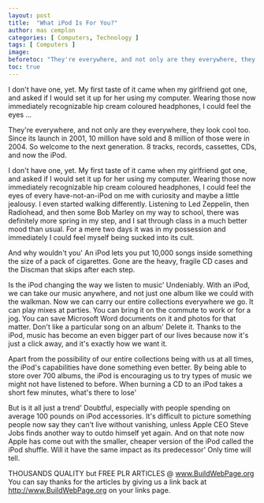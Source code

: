 ```yaml
---
layout: post
title:  "What iPod Is For You?"
author: mas cemplon
categories: [ Computers, Technology ]
tags: [ Computers ]
image: 
beforetoc: "They're everywhere, and not only are they everywhere, they look cool too. Since its launch in 2001, 10 million have sold and 8 million of those were in 2004. So welcome to the next generation. 8 tracks, records, cassettes, CDs, and now the iPod.."
toc: true
---
```





I don't have one, yet. My first taste of it came when my girlfriend got one, and asked if I would set it up for her using my computer. Wearing those now immediately recognizable hip cream coloured headphones, I could feel the eyes ...



They're everywhere, and not only are they everywhere, they look cool too. Since its launch in 2001, 10 million have sold and 8 million of those were in 2004. So welcome to the next generation. 8 tracks, records, cassettes, CDs, and now the iPod.

I don't have one, yet. My first taste of it came when my girlfriend got one, and asked if I would set it up for her using my computer. Wearing those now immediately recognizable hip cream coloured headphones, I could feel the eyes of every have-not-an-iPod on me with curiosity and maybe a little jealousy. I even started walking differently. Listening to Led Zeppelin, then Radiohead, and then some Bob Marley on my way to school, there was definitely more spring in my step, and I sat through class in a much better mood than usual. For a mere two days it was in my possession and immediately I could feel myself being sucked into its cult.

And why wouldn't you' An iPod lets you put 10,000 songs inside something the size of a pack of cigarettes. Gone are the heavy, fragile CD cases and the Discman that skips after each step.

Is the iPod changing the way we listen to music' Undeniably. With an iPod, we can take our music anywhere, and not just one album like we could with the walkman. Now we can carry our entire collections everywhere we go. It can play mixes at parties. You can bring it on the commute to work or for a jog. You can save Microsoft Word documents on it and photos for that matter. Don't like a particular song on an album' Delete it. Thanks to the iPod, music has become an even bigger part of our lives because now it's just a click away, and it's exactly how we want it.

Apart from the possibility of our entire collections being with us at all times, the iPod's capabilities have done something even better. By being able to store over 700 albums, the iPod is encouraging us to try types of music we might not have listened to before. When burning a CD to an iPod takes a short few minutes, what's there to lose'

But is it all just a trend' Doubtful, especially with people spending on average 100 pounds on iPod accessories. It's difficult to picture something people now say they can't live without vanishing, unless Apple CEO Steve Jobs finds another way to outdo himself yet again. And on that note now Apple has come out with the smaller, cheaper version of the iPod called the iPod shuffle. Will it have the same impact as its predecessor' Only time will tell.


THOUSANDS QUALITY but FREE PLR ARTICLES @ www.BuildWebPage.org
You can say thanks for the articles by giving us a link back at http://www.BuildWebPage.org on your links page.
